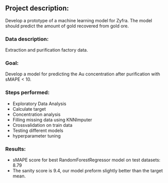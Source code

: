 ## Project description:
Develop a prototype of a machine learning model for Zyfra. The model should predict the amount of gold recovered from gold ore. 

### Data description:
Extraction and purification factory data. 

### Goal:
Develop a model for predicting the Au concentration after purification with sMAPE < 10.

### Steps performed:
- Exploratory Data Analysis
- Calculate target
- Concentration analysis
- Filling missing data using KNNImputer
- Crossvalidation on train data
- Testing different models
- hyperparameter tuning

### Results:
- sMAPE score for best RandomForestRegressor model on test datasets: 8.79
- The sanity score is 9.4, our model preform slightly better than the target mean.
